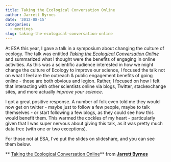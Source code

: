 ```yaml
---
title: Taking the Ecological Conversation Online
author: Jarrett Byrnes
date: '2012-08-15'
categories:
  - meetings
slug: taking-the-ecological-conversation-online
---
```


At ESA this year, I gave a talk in a symposium about changing the culture of ecology.  The talk was entitled [_Taking the Ecological Conversation Online_](http://www.slideshare.net/JarrettByrnes/taking-the-ecological-conversation-online) and summarized what I thought were the benefits of engaging in online activities.  As this was a scientific audience interested in how we might change the culture of Ecology to improve our science, I focused the talk not on what I feel are the outreach & public engagement benefits of going online - those are both obvious and legion. Rather, I focused on how I felt that interacting with other scientists online via blogs, Twitter, stackexchange sites, and more actually _improve your science_.

I got a great positive response.  A number of folk even told me they would now get on twitter - maybe just to follow a few people, maybe to talk themselves - or start following a few blogs, as they could see how this would benefit them.  This warmed the cockles of my heart - particularly given that I was super nervous about giving this talk, as it was pretty much data free (with one or two exceptions).

For those not at ESA, I've put the slides on slideshare, and you can see them below.

** [Taking the Ecological Conversation Online](http://www.slideshare.net/JarrettByrnes/taking-the-ecological-conversation-online)** from **[Jarrett Byrnes](http://www.slideshare.net/JarrettByrnes)**
